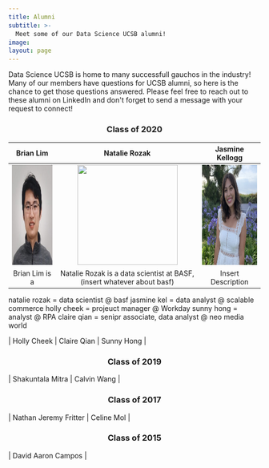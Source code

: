```yaml
---
title: Alumni
subtitle: >-
  Meet some of our Data Science UCSB alumni!
image:
layout: page
---
```


Data Science UCSB is home to many successfull gauchos in the industry! Many of our members have questions for UCSB alumni, so here is the chance to get those questions answered. Please feel free to reach out to these alumni on LinkedIn and don't forget to send a message with your request to connect!

<title> Featured Alumni</title>

<center><h3> Class of 2020 </h3></center>


|   Brian Lim   |  Natalie Rozak | Jasmine Kellogg |
|  :----------: |  :----------:  |  :----------:   |
| <img src="/images/alumnipics/BrianLim.jpg" width="200" height="200">  | <img src="/images/NatalieRozak.jpg" width="200" height="200">  | <img src="/images/alumnipics/jasminekellogg.jpg" width="200" height="200">  |
| Brian Lim is a  | Natalie Rozak is a data scientist at BASF, (insert whatever about basf) | Insert Description |


natalie rozak = data scientist @ basf
jasmine kel = data analyst @ scalable commerce
holly cheek = projeuct manager @ Workday
sunny hong = analyst @ RPA
claire qian = senipr associate, data analyst @ neo media world

| Holly Cheek | Claire Qian | Sunny Hong |

<center><h3> Class of 2019 </h3></center>
| Shakuntala Mitra | Calvin Wang | 

<center><h3> Class of 2017 </h3></center>
| Nathan Jeremy Fritter | Celine Mol |

<center><h3> Class of 2015 </h3></center>
| David Aaron Campos |